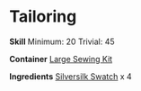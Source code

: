 <!-- TITLE: Ornate Silversilk Armbands -->
<!-- SUBTITLE: Intricately stitched -->

# Tailoring
**Skill**
Minimum: 20
Trivial: 45

**Container**
[Large Sewing Kit](large-sewing-kit)

**Ingredients**
[Silversilk Swatch](silversilk-swatch) x 4
